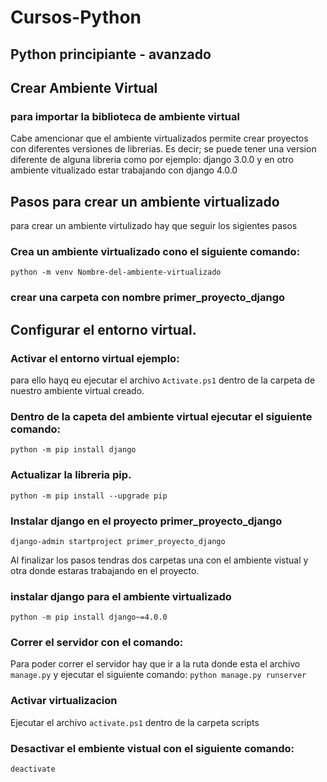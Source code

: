 # Cursos-Python
## Python principiante - avanzado

## Crear Ambiente Virtual
### para importar la biblioteca de ambiente virtual 
Cabe amencionar que el ambiente virtualizados permite crear proyectos con diferentes versiones de librerias.
Es decir; se puede tener una version diferente de alguna libreria como por ejemplo: django 3.0.0 y en otro ambiente vitualizado estar trabajando con django 4.0.0

## Pasos para crear un ambiente virtualizado
para crear un ambiente virtulizado hay que seguir los sigientes pasos
### Crea un ambiente virtualizado cono el siguiente comando:
```python -m venv Nombre-del-ambiente-virtualizado```
### crear una carpeta con nombre primer_proyecto_django

## Configurar el entorno virtual.

### Activar el entorno virtual ejemplo: 
para ello hayq eu ejecutar el archivo `Activate.ps1`  dentro de la carpeta de nuestro ambiente virtual creado.

### Dentro de la capeta del ambiente virtual ejecutar el siguiente comando: 
```python -m pip install django```

### Actualizar la libreria pip.
```python -m pip install --upgrade pip ```

### Instalar django en el proyecto primer_proyecto_django
```django-admin startproject primer_proyecto_django```

Al finalizar los pasos tendras dos carpetas una con el ambiente vistual y otra donde estaras
trabajando en el proyecto.

### instalar django para el ambiente virtualizado
`python -m pip install django~=4.0.0`


### Correr el servidor con el comando:
Para poder correr el servidor hay que ir a la ruta donde esta el archivo `manage.py` y ejecutar el siguiente comando:
```python manage.py runserver```

### Activar virtualizacion
Ejecutar el archivo `activate.ps1` dentro de la carpeta scripts

### Desactivar el embiente vistual con el siguiente comando:
`deactivate`
